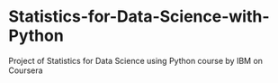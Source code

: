 # Statistics-for-Data-Science-with-Python

Project of Statistics for Data Science using Python course by IBM on Coursera
